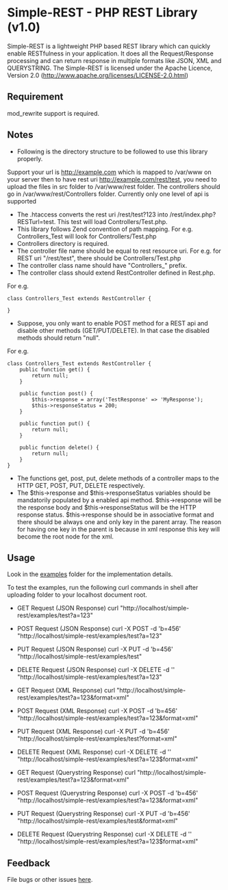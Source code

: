 Simple-REST - PHP REST Library (v1.0)
=====================================

Simple-REST is a lightweight PHP based REST library which can
quickly enable RESTfulness in your application. It does all the
Request/Response processing and can return response in multiple
formats like JSON, XML and QUERYSTRING.
The Simple-REST is licensed under the Apache Licence, Version 2.0
(http://www.apache.org/licenses/LICENSE-2.0.html)

Requirement
-----------

mod_rewrite support is required.

Notes
-----

- Following is the directory structure to be followed to use this library properly.

Support your url is http://example.com which is mapped to /var/www on your server
then to have rest uri http://example.com/rest/test, you need to upload the files
in src folder to /var/www/rest folder. The controllers should go in 
/var/www/rest/Controllers folder. Currently only one level of api is supported

- The .htaccess converts the rest uri /rest/test?123 into /rest/index.php?RESTurl=test.
This test will load Controllers/Test.php. 
- This library follows Zend convention of path mapping.
For e.g. Controllers_Test will look for Controllers/Test.php
- Controllers directory is required.
- The controller file name should be equal to rest resource uri.
For e.g. for REST uri "/rest/test", there should be Controllers/Test.php
- The controller class name should have "Controllers_" prefix.
- The controller class should extend RestController defined in Rest.php.

For e.g.
 
	class Controllers_Test extends RestController {

	}

- Suppose, you only want to enable POST method for a REST api and disable
other methods (GET/PUT/DELETE). In that case the disabled methods should 
return "null".

For e.g.
	
	class Controllers_Test extends RestController {
		public function get() {
			return null;
		}

		public function post() {
			$this->response = array('TestResponse' => 'MyResponse');
			$this->responseStatus = 200;
		}

		public function put() {
			return null;
		}

		public function delete() {
			return null;
		}
	}

- The functions get, post, put, delete methods of a controller maps to
the HTTP GET, POST, PUT, DELETE respectively.
- The $this->response and $this->responseStatus variables should be 
mandatorily populated by a enabled api method. $this->response will be
the response body and $this->responseStatus will be the HTTP response
status. $this->response should be in associative format and there should
be always one and only key in the parent array. The reason for having
one key in the parent is because in xml response this key will become the
root node for the xml.

Usage
-----

Look in the [examples][examples] folder for the implementation details.

[examples]: https://github.com/deepeshmalviya/simple-rest/tree/master/examples

To test the examples, run the following curl commands in shell after uploading
folder to your localhost document root.

- GET Request (JSON Response)
curl "http://localhost/simple-rest/examples/test?a=123"

- POST Request (JSON Response)
curl -X POST -d 'b=456' "http://localhost/simple-rest/examples/test?a=123"

- PUT Request (JSON Response)
curl -X PUT -d 'b=456' "http://localhost/simple-rest/examples/test"

- DELETE Request (JSON Response)
curl -X DELETE -d '' "http://localhost/simple-rest/examples/test?a=123"

- GET Request (XML Response)
curl "http://localhost/simple-rest/examples/test?a=123&format=xml"

- POST Request (XML Response)
curl -X POST -d 'b=456' "http://localhost/simple-rest/examples/test?a=123&format=xml"

- PUT Request (XML Response)
curl -X PUT -d 'b=456' "http://localhost/simple-rest/examples/test?format=xml"

- DELETE Request (XML Response)
curl -X DELETE -d '' "http://localhost/simple-rest/examples/test?a=123$format=xml"

- GET Request (Querystring Response)
curl "http://localhost/simple-rest/examples/test?a=123&format=xml"

- POST Request (Querystring Response)
curl -X POST -d 'b=456' "http://localhost/simple-rest/examples/test?a=123&format=xml"

- PUT Request (Querystring Response)
curl -X PUT -d 'b=456' "http://localhost/simple-rest/examples/test&format=xml"

- DELETE Request (Querystring Response)
curl -X DELETE -d '' "http://localhost/simple-rest/examples/test?a=123$format=xml"


Feedback
--------

File bugs or other issues [here].

[here]: https://github.com/deepeshmalviya/simple-rest/issues



